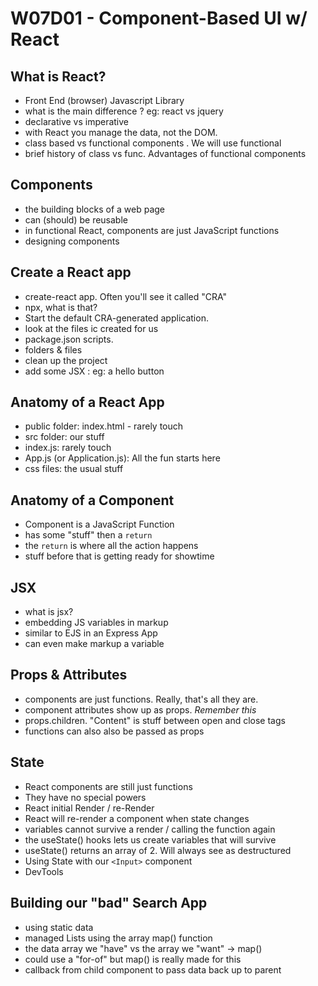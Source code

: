 
# W07D01 - Component-Based UI w/ React

##  What is React?
  - Front End (browser) Javascript Library
  - what is the main difference ? eg: react vs jquery
  - declarative vs imperative
  - with React you manage the data, not the DOM.
  - class based vs functional components .  We will use functional
  - brief history of class vs func.  Advantages of functional components
  
##  Components
  - the building blocks of a web page
  - can (should)  be reusable
  - in functional React, components are just JavaScript functions
  - designing components
 
##  Create a React app
  - create-react app. Often you'll see it called "CRA" 
  - npx, what is that?
  - Start the default CRA-generated application. 
  - look at the files ic created for us
  - package.json scripts.
  - folders & files
  - clean up the project
  - add some JSX : eg: a hello button

## Anatomy of a React App
 - public folder: index.html - rarely touch
 - src folder:  our stuff
 - index.js:  rarely touch
 - App.js (or Application.js):  All the fun starts here
 - css files:  the usual stuff
 
## Anatomy of a Component
 - Component is a JavaScript Function
 - has some "stuff" then a `return`
 - the `return` is where all the action happens
 - stuff before that is getting ready for showtime
 
 ##  JSX
  - what is jsx?
  - embedding JS variables in markup
  - similar to EJS in an Express App
  - can even make markup a variable 
## Props & Attributes
  - components are just functions.  Really, that's all they are.
  - component attributes show up as props. *Remember this*
  - props.children.  "Content" is stuff between open and close tags
  - functions can also also be passed as props
  
## State
  - React components are still just functions
  - They have no special powers
  - React initial Render / re-Render 
  - React will re-render a component when state changes
  - variables cannot survive a render / calling the function again
  - the useState() hooks lets us create variables that will survive
  - useState() returns an array of 2.  Will always see as destructured
  - Using State with our `<Input>` component
  - DevTools

## Building our "bad" Search App
  - using static data
  - managed Lists using the array map() function
  - the  data array we "have" vs the array we "want" -> map()
  - could use a "for-of" but map() is really made for this
  - callback from child component to pass data back up to parent 


  
